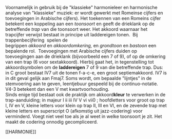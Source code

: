Voornamelijk in gebruik bij de "klassieke" harmonieleer en harmonische analyse van "klassieke" muziek: er wordt gewerkt met Romeinse cijfers en toevoegingen in Arabische cijfers). Het toekennen van een Romeins cijfer betekent een koppeling aan een _toonsoort_ en geeft de drieklank op de betreffende _trap_ van die toonsoort weer. Het akkoord waarnaar het trapcijfer verwijst bestaat in principe uit laddereigen tonen.  Bij trappenbecijfering  spelen de begrippen _akkoord_ en _akkoordomkering,_ en _grondtoon_ en _bastoon_ een bepalende rol.  Toevoegingen met Arabische cijfers duiden op toevoegingen aan de drieklank (bijvoorbeeld een 7 of 9), of op de omkering van een trap (6 voor sextakkoord). Hierbij gaat het, in tegenstelling tot akkoordsymbolen om de **laddereigen** 7 of 9 van die betreffende trap. Dus: in C groot bestaat IV7 uit de tonen f-a-c-e, een groot septiemakkoord. IV7 is in dit geval gelijk aan Fmaj7. Soms wordt, om bepaalde "lijntjes" in de stemvoering aan te geven, leentjebuur gespeeld bij de continuo-notatie. V4-3 betekent dan een V met kwartvoorhouding.  
Sinds enige tijd bestaat ook de praktijk om akkoord**kleur** te verwerken in de trap-aanduiding; in majeur I ii iii IV V vi vii0 ; hoofdletters voor groot op trap I, IV en V, kleine letters voor klein op trap II, III en VI, en de zevende trap met kleine letters en superscript O (afkomstig uit jazz-codering) voor verminderd. Voegt niet veel toe als je al weet in welke toonsoort je zit. Het maakt de codering onnodig gecompliceerd.

[[HARMONIE]]